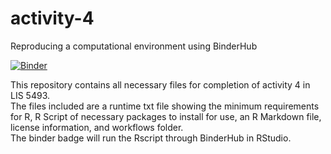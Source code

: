 # activity-4
Reproducing a computational environment using BinderHub

[![Binder](http://mybinder.org/badge_logo.svg)](http://mybinder.org/v2/gh/natalie-elliot/activity-4/main?filepath=mtcars-decisiontree.Rmd)

This repository contains all necessary files for completion of activity 4 in LIS 5493.  
The files included are a runtime txt file showing the minimum requirements for R, R Script of necessary packages to install for use, an R Markdown file, license information, and workflows folder.  
The binder badge will run the Rscript through BinderHub in RStudio.
